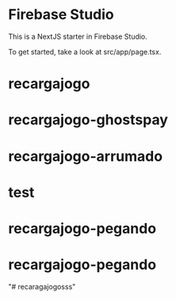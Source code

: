 # Firebase Studio

This is a NextJS starter in Firebase Studio.

To get started, take a look at src/app/page.tsx.
# recargajogo
# recargajogo-ghostspay
# recargajogo-arrumado
# test
# recargajogo-pegando
# recargajogo-pegando
"# recaragajogosss" 
